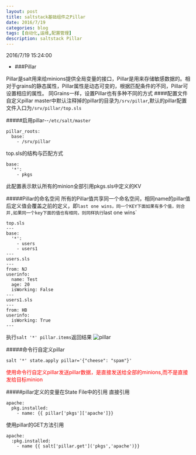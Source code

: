 ```yaml
---
layout: post
title: saltstack基础组件之Pillar
date: 2016/7/19
categories: blog
tags: [自动化,运维,配置管理]
description: saltstack Pillar
---
```


2016/7/19 15:24:00

* ###Pillar

Pillar是salt用来给minions提供全局变量的接口，Pillar是用来存储敏感数据的。相对于grains的静态属性，Pillar属性是动态可变的，根据匹配条件的不同，Pillar可设置相应的属性。
同Grains一样，设置Pillar也有多种不同的方式
####配置文件自定义pillar
master中默认注释掉的pillar的目录为`/srv/pillar`,默认的pillar配置文件入口为`/srv/pillar/top.sls`

#####启用pillar--`/etc/salt/master`

	pillar_roots:
	  base:
	    - /srv/pillar
top.sls的结构与匹配方式

	base:
	  '*':
	    - pkgs
此配置表示默认所有的minion全部引用pkgs.sls中定义的KV

#####Pillar的命名空间
所有的Pillar值共享同一个命名空间，相同name的pillar值后定义值会覆盖之前的定义，即`last one wins，同一个KEY下面如果有多个值，则合并,如果同一个key下面的值也有相同，则同样执行`last one wins`
	
	top.sls
	---
	base:
	  '*':
	    - users
	    - users1
	---
	users.sls
	---
	from: NJ
	userinfo:
	  name: Test
	  age: 20
	  isWorking: False
	---
	users1.sls
	---
	from: HB
	userinfo:
	  isWorking: True
	---
执行`salt '*' pillar.items`返回结果
![pillar](http://7xweaf.com1.z0.glb.clouddn.com/t_pillar.jpg)

#####命令行自定义pillar
	
	salt '*' state.apply pillar='{"cheese": "spam"}'
<font color=red>使用命令行自定义pillar发送pillar数据，是直接发送给全部的minions,而不是直接发给目标minion</font>

#####pillar定义的变量在State File中的引用
直接引用

	apache:
	  pkg.installed:
	    - name: {{ pillar['pkgs']['apache']}}
使用pillar的GET方法引用 

	apache:
	  :pkg.installed:
	    - name {{ salt['pillar.get']('pkgs','apache')}}
